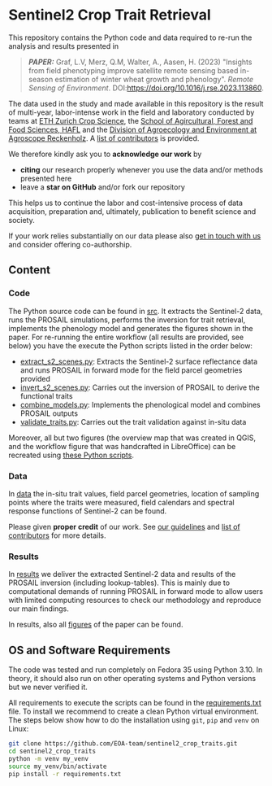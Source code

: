 # Sentinel2 Crop Trait Retrieval

This repository contains the Python code and data required to re-run the analysis and results presented in

> **_PAPER:_**  Graf, L.V, Merz, Q.M, Walter, A., Aasen, H. (2023) "Insights from field phenotyping improve satellite remote sensing based in-season estimation of winter wheat growth and phenology". *Remote Sensing of Environment*. DOI:https://doi.org/10.1016/j.rse.2023.113860.

The data used in the study and made available in this repository is the result of multi-year, labor-intense work in the field and laboratory conducted by teams at [ETH Zurich Crop Science](https://kp.ethz.ch/), the [School of Agircultural, Forest and Food Sciences, HAFL](https://www.bfh.ch/hafl/en/) and the [Division of Agroecology and Environment at Agroscope Reckenholz](https://www.agroscope.admin.ch/agroscope/en/home/about-us/organization/competence-divisions-strategic-research-divisions/agroecology-environment.html). A [list of contributors](data/AUTHORS.txt) is provided.

We therefore kindly ask you to **acknowledge our work** by

* **citing** our research properly whenever you use the data and/or methods presented here
* leave a **star on GitHub** and/or fork our repository

This helps us to continue the labor and cost-intensive process of data acquisition, preparation and, ultimately, publication to benefit science and society.

If your work relies substantially on our data please also [get in touch with us](https://www.eoa-team.net/) and consider offering co-authorship.

## Content


### Code
The Python source code can be found in [src](src). It extracts the Sentinel-2 data, runs the PROSAIL simulations, performs the inversion for trait retrieval, implements the phenology model and generates the figures shown in the paper.
For re-running the entire workflow (all results are provided, see below) you have the execute the Python scripts listed in the order below:

* [extract_s2_scenes.py](src/extract_s2_scenes.py): Extracts the Sentinel-2 surface reflectance data and runs PROSAIL in forward mode for the field parcel geometries provided
* [invert_s2_scenes.py](src/invert_s2_scenes.py): Carries out the inversion of PROSAIL to derive the functional traits
* [combine_models.py](src/combine_models.py): Implements the phenological model and combines PROSAIL outputs
* [validate_traits.py](src/validate_traits.py): Carries out the trait validation against in-situ data

Moreover, all but two figures (the overview map that was created in QGIS, and the workflow figure that was handcrafted in LibreOffice) can be recreated using [these Python scripts](src/figures_paper).

### Data
In [data](data) the in-situ trait values, field parcel geometries, location of sampling points where the traits were measured, field calendars and spectral response functions of Sentinel-2 can be found.

Please given **proper credit** of our work. See [our guidelines](data/README.md) and [list of contributors](data/AUTHORS.txt) for more details.

### Results
In [results](results) we deliver the extracted Sentinel-2 data and results of the PROSAIL inversion (including lookup-tables). This is mainly due to computational demands of running PROSAIL in forward mode to allow users with limited computing resources to check our methodology and reproduce our main findings.

In results, also all [figures](results/Figures) of the paper can be found.
 
## OS and Software Requirements

The code was tested and run completely on Fedora 35 using Python 3.10. In theory, it should also run on other operating systems and Python versions but we never verified it.

All requirements to execute the scripts can be found in the [requirements.txt](requirements.txt) file. To install we recommend to create a clean Python virtual environment. The steps below show how to do the installation using `git`, `pip` and `venv` on Linux:

```bash
git clone https://github.com/EOA-team/sentinel2_crop_traits.git
cd sentinel2_crop_traits
python -m venv my_venv
source my_venv/bin/activate
pip install -r requirements.txt
```
